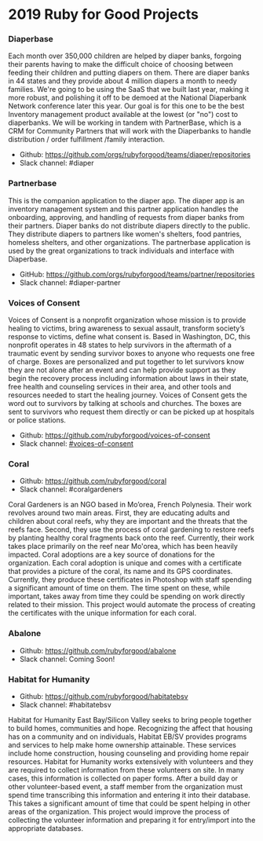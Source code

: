 # 2019 Ruby for Good Projects

### Diaperbase

Each month over 350,000 children are helped by diaper banks, forgoing their parents having to make the difficult choice of choosing between feeding their children and putting diapers on them. There are diaper banks in 44 states and they provide about 4 million diapers a month to needy families. We're going to be using the SaaS that we built last year, making it more robust, and polishing it off to be demoed at the National Diaperbank Network conference later this year. Our goal is for this one to be the best Inventory management product available at the lowest (or "no") cost to diaperbanks. We will be working in tandem with PartnerBase, which is a CRM for Community Partners that will work with the Diaperbanks to handle distribution / order fulfillment /family interaction.
 
* Github: https://github.com/orgs/rubyforgood/teams/diaper/repositories
* Slack channel: #diaper 

### Partnerbase

This is the companion application to the diaper app. The diaper app is an inventory management system and this partner application handles the onboarding, approving, and handling of requests from diaper banks from their partners. Diaper banks do not distribute diapers directly to the public. They distribute diapers to partners like women's shelters, food pantries, homeless shelters, and other organizations. The partnerbase application is used by the great organizations to track individuals and interface with Diaperbase.

* GitHub: https://github.com/orgs/rubyforgood/teams/partner/repositories
* Slack channel: #diaper-partner

### Voices of Consent

Voices of Consent is a nonprofit organization whose mission is to provide healing to victims, bring awareness to sexual assault, transform society’s response to victims, define what consent is. Based in Washington, DC, this nonprofit operates in 48 states to help survivors in the aftermath of a traumatic event by sending survivor boxes to anyone who requests one free of charge. Boxes are personalized and put together to let survivors know they are not alone after an event and can help provide support as they begin the recovery process including information about laws in their state, free health and counseling services in their area, and other tools and resources needed to start the healing journey. Voices of Consent gets the word out to survivors by talking at schools and churches. The boxes are sent to survivors who request them directly or can be picked up at hospitals or police stations.

* Github: https://github.com/rubyforgood/voices-of-consent
* Slack channel: [#voices-of-consent](https://rubyforgood.slack.com/messages/CKVV0RT96)

### Coral

* Github: https://github.com/rubyforgood/coral
* Slack channel: #coralgardeners

Coral Gardeners is an NGO based in Mo’orea, French Polynesia. Their work revolves around two main areas. First, they are educating adults and children about coral reefs, why they are important and the threats that the reefs face. Second, they use the process of coral gardening to restore reefs by planting healthy coral fragments back onto the reef. Currently, their work takes place primarily on the reef near Mo'orea, which has been heavily impacted. Coral adoptions are a key source of donations for the organization. Each coral adoption is unique and comes with a certificate that provides a picture of the coral, its name and its GPS coordinates. Currently, they produce these certificates in Photoshop with staff spending a significant amount of time on them. The time spent on these, while important, takes away from time they could be spending on work directly related to their mission. This project would automate the process of creating the certificates with the unique information for each coral.

### Abalone

* Github: https://github.com/rubyforgood/abalone
* Slack channel: Coming Soon!

### Habitat for Humanity

* Github: https://github.com/rubyforgood/habitatebsv
* Slack channel: #habitatebsv

Habitat for Humanity East Bay/Silicon Valley seeks to bring people together to build homes, communities and hope. Recognizing the affect that housing has on a community and on individuals, Habitat EB/SV provides programs and services to help make home ownership attainable. These services include home construction, housing counseling and providing home repair resources. Habitat for Humanity works extensively with volunteers and they are required to collect information from these volunteers on site. In many cases, this information is collected on paper forms. After a build day or other volunteer-based event, a staff member from the organization must spend time transcribing this information and entering it into their database. This takes a significant amount of time that could be spent helping in other areas of the organization. This project would improve the process of collecting the volunteer information and preparing it for entry/import into the appropriate databases.
